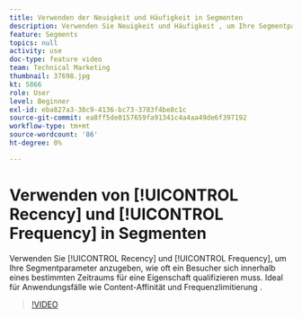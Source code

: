 ```yaml
---
title: Verwenden der Neuigkeit und Häufigkeit in Segmenten
description: Verwenden Sie Neuigkeit und Häufigkeit , um Ihre Segmentparameter anzugeben, wie oft ein Besucher sich innerhalb eines bestimmten Zeitraums für eine Eigenschaft qualifizieren muss. Ideal für Anwendungsfälle wie Content-Affinität und Frequenzlimitierung .
feature: Segments
topics: null
activity: use
doc-type: feature video
team: Technical Marketing
thumbnail: 37698.jpg
kt: 5866
role: User
level: Beginner
exl-id: eba827a3-38c9-4136-bc73-3783f4be8c1c
source-git-commit: ea8ff5de0157659fa91341c4a4aa49de6f397192
workflow-type: tm+mt
source-wordcount: '86'
ht-degree: 0%

---
```


# Verwenden von [!UICONTROL Recency] und [!UICONTROL Frequency] in Segmenten

Verwenden Sie [!UICONTROL Recency] und [!UICONTROL Frequency], um Ihre Segmentparameter anzugeben, wie oft ein Besucher sich innerhalb eines bestimmten Zeitraums für eine Eigenschaft qualifizieren muss. Ideal für Anwendungsfälle wie Content-Affinität und Frequenzlimitierung .

>[!VIDEO](https://video.tv.adobe.com/v/327048/?quality=12&learn=on&captions=ger)
